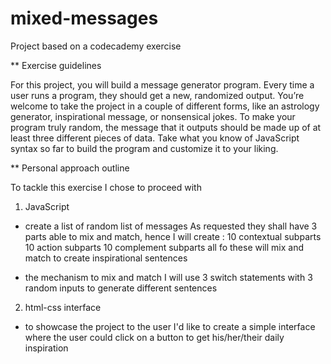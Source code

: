 # mixed-messages
Project based on a codecademy exercise

** Exercise guidelines

For this project, you will build a message generator program. Every time a user runs a program, they should get a new, randomized output. You’re welcome to take the project in a couple of different forms, like an astrology generator, inspirational message, or nonsensical jokes. To make your program truly random, the message that it outputs should be made up of at least three different pieces of data. Take what you know of JavaScript syntax so far to build the program and customize it to your liking.

** Personal approach outline

To tackle this exercise I chose to proceed with 

1. JavaScript 
+ create a list of random list of messages
As requested they shall have 3 parts able to mix and match, hence I will create :
10 contextual subparts
10 action subparts
10 complement subparts
all fo these will mix and match to create inspirational sentences

+ the mechanism to mix and match
I will use 3 switch statements with 3 random inputs to generate different sentences

2. html-css interface
+ to showcase the project to the user I'd like to create a simple interface where the user could click on a button to get his/her/their daily inspiration
